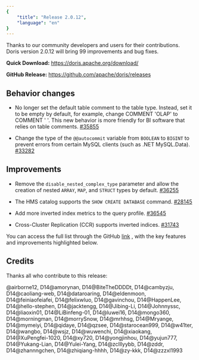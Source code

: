 ```yaml
---
{
    "title": "Release 2.0.12",
    "language": "en"
}
---
```


<!--
Licensed to the Apache Software Foundation (ASF) under one
or more contributor license agreements.  See the NOTICE file
distributed with this work for additional information
regarding copyright ownership.  The ASF licenses this file
to you under the Apache License, Version 2.0 (the
"License"); you may not use this file except in compliance
with the License.  You may obtain a copy of the License at

  http://www.apache.org/licenses/LICENSE-2.0

Unless required by applicable law or agreed to in writing,
software distributed under the License is distributed on an
"AS IS" BASIS, WITHOUT WARRANTIES OR CONDITIONS OF ANY
KIND, either express or implied.  See the License for the
specific language governing permissions and limitations
under the License.
-->

Thanks to our community developers and users for their contributions. Doris version 2.0.12 will bring 99 improvements and bug fixes.

**Quick Download:** https://doris.apache.org/download/

**GitHub Release:** https://github.com/apache/doris/releases

## Behavior changes

- No longer set the default table comment to the table type. Instead, set it to be empty by default, for example, change COMMENT 'OLAP' to COMMENT ' '.  This new behavior is more friendly for BI software that relies on table comments. [#35855](https://github.com/apache/doris/pull/35855)

- Change the type of the `@@autocommit` variable from `BOOLEAN` to `BIGINT` to prevent errors from certain MySQL clients (such as .NET MySQL.Data). [#33282](https://github.com/apache/doris/pull/33282)


## Improvements

- Remove the `disable_nested_complex_type` parameter and allow the creation of nested `ARRAY`, `MAP`, and `STRUCT` types by default. [#36255](https://github.com/apache/doris/pull/36255)

- The HMS catalog supports the `SHOW CREATE DATABASE` command. [#28145](https://github.com/apache/doris/pull/28145)

- Add more inverted index metrics to the query profile. [#36545](https://github.com/apache/doris/pull/36545)

- Cross-Cluster Replication (CCR) supports inverted indices. [#31743](https://github.com/apache/doris/pull/31743)

You can access the full list through the GitHub [link](https://github.com/apache/doris/compare/2.0.11...2.0.12) , with the key features and improvements highlighted below.



## Credits

Thanks all who contribute to this release:

@airborne12, D14@amorynan, D14@BiteTheDDDDt, D14@cambyzju, D14@caoliang-web, D14@dataroaring, D14@eldenmoon, D14@feiniaofeiafei, D14@felixwluo, D14@gavinchou, D14@HappenLee, D14@hello-stephen, D14@jacktengg, D14@Jibing-Li, D14@Johnnyssc, D14@liaoxin01, D14@LiBinfeng-01, D14@luwei16, D14@mongo360, D14@morningman, D14@morrySnow, D14@mrhhsg, D14@Mryange, D14@mymeiyi, D14@qidaye, D14@qzsee, D14@starocean999, D14@w41ter, D14@wangbo, D14@wsjz, D14@wuwenchi, D14@xiaokang, D14@XuPengfei-1020, D14@xy720, D14@yongjinhou, D14@yujun777, D14@Yukang-Lian, D14@Yulei-Yang, D14@zclllyybb, D14@zddr, D14@zhannngchen, D14@zhiqiang-hhhh, D14@zy-kkk, D14@zzzxl1993